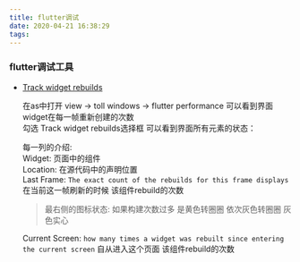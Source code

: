 ```yaml
---
title: flutter调试
date: 2020-04-21 16:38:29
tags:
---
```


<!-- more -->

### flutter调试工具
<!-- more -->
- [Track widget rebuilds](https://flutter.dev/docs/development/tools/android-studio#show-performance-data)
  
  在as中打开 view -> toll windows -> flutter performance 可以看到界面widget在每一帧重新创建的次数 <br/>
  勾选 Track widget rebuilds选择框 可以看到界面所有元素的状态：

  每一列的介绍:  <br/>
  Widget: 页面中的组件 <br/>
  Location: 在源代码中的声明位置 <br/>
  Last Frame: `The exact count of the rebuilds for this frame displays` 在当前这一帧刷新的时候 该组件rebuild的次数 <br/>
  > 最右侧的图标状态: 如果构建次数过多 是黄色转圈圈 依次灰色转圈圈 灰色实心

  Current Screen: `how many times a widget was rebuilt since entering the current screen` 自从进入这个页面 该组件rebuild的次数